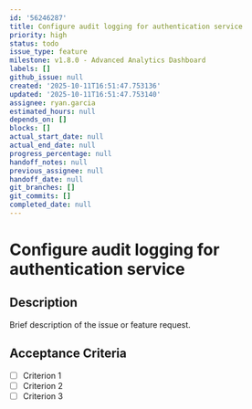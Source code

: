 ```yaml
---
id: '56246287'
title: Configure audit logging for authentication service
priority: high
status: todo
issue_type: feature
milestone: v1.8.0 - Advanced Analytics Dashboard
labels: []
github_issue: null
created: '2025-10-11T16:51:47.753136'
updated: '2025-10-11T16:51:47.753140'
assignee: ryan.garcia
estimated_hours: null
depends_on: []
blocks: []
actual_start_date: null
actual_end_date: null
progress_percentage: null
handoff_notes: null
previous_assignee: null
handoff_date: null
git_branches: []
git_commits: []
completed_date: null
---
```


# Configure audit logging for authentication service

## Description

Brief description of the issue or feature request.

## Acceptance Criteria

- [ ] Criterion 1
- [ ] Criterion 2
- [ ] Criterion 3